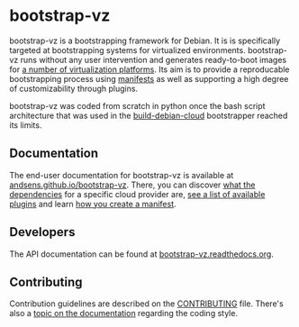bootstrap-vz
===========================================
bootstrap-vz is a bootstrapping framework for Debian.
It is is specifically targeted at bootstrapping systems for virtualized environments.
bootstrap-vz runs without any user intervention and generates ready-to-boot images for
[a number of virtualization platforms](http://andsens.github.io/bootstrap-vz/providers.html).
Its aim is to provide a reproducable bootstrapping process using [manifests](http://andsens.github.io/bootstrap-vz/manifest.html) as well as supporting a high degree of customizability through plugins.

bootstrap-vz was coded from scratch in python once the bash script architecture that was used in the
[build-debian-cloud](https://github.com/andsens/build-debian-cloud) bootstrapper reached its
limits.

Documentation
-------------
The end-user documentation for bootstrap-vz is available
at [andsens.github.io/bootstrap-vz](http://andsens.github.io/bootstrap-vz).
There, you can discover [what the dependencies](http://andsens.github.io/bootstrap-vz/#dependencies)
for a specific cloud provider are, [see a list of available plugins](http://andsens.github.io/bootstrap-vz/plugins.html)
and learn [how you create a manifest](http://andsens.github.io/bootstrap-vz/manifest.html).

Developers
----------
The API documentation can be found at [bootstrap-vz.readthedocs.org](http://bootstrap-vz.readthedocs.org).

Contributing
------------

Contribution guidelines are described on the [CONTRIBUTING](CONTRIBUTING.md) file.
There's also a [topic on the documentation](http://andsens.github.io/bootstrap-vz/development.html#coding_style)
regarding the coding style.
